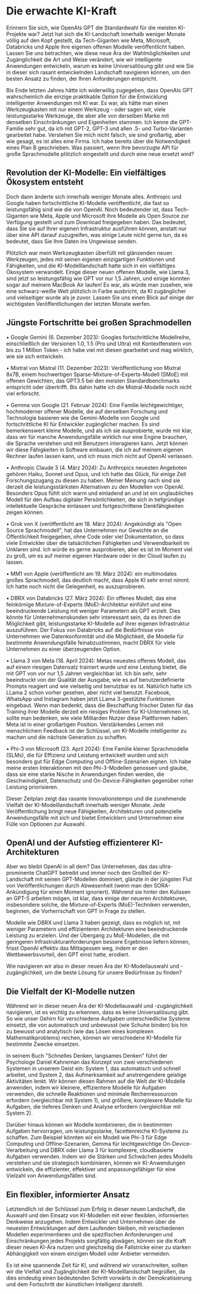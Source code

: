 # Die erwachte KI-Kraft

Erinnern Sie sich, wie OpenAIs GPT die Standardwahl für die meisten KI-Projekte war? Jetzt hat sich die KI-Landschaft innerhalb weniger Monate völlig auf den Kopf gestellt, da Tech-Giganten wie Meta, Microsoft, Databricks und Apple ihre eigenen offenen Modelle veröffentlicht haben. Lassen Sie uns betrachten, wie diese neue Ära der Wahlmöglichkeiten und Zugänglichkeit die Art und Weise verändert, wie wir intelligente Anwendungen entwickeln, warum es keine Universallösung gibt und wie Sie in dieser sich rasant entwickelnden Landschaft navigieren können, um den besten Ansatz zu finden, der Ihren Anforderungen entspricht.

Bis Ende letzten Jahres hätte ich widerwillig zugegeben, dass OpenAIs GPT wahrscheinlich die einzige praktikable Option für die Entwicklung intelligenter Anwendungen mit KI war. Es war, als hätte man einen Werkzeugkasten mit nur einem Werkzeug - oder sagen wir, viele leistungsstarke Werkzeuge, die aber alle von derselben Marke mit denselben Einschränkungen und Eigenheiten stammen. Ich kenne die GPT-Familie sehr gut, da ich mit GPT-2, GPT-3 und allen .5- und Turbo-Varianten gearbeitet habe. Verstehen Sie mich nicht falsch, sie sind großartig, aber wie gesagt, es ist alles eine Firma. Ich habe bereits über die Notwendigkeit eines Plan B geschrieben. Was passiert, wenn Ihre bevorzugte API für große Sprachmodelle plötzlich eingestellt und durch eine neue ersetzt wird?

## Revolution der KI-Modelle: Ein vielfältiges Ökosystem entsteht

Doch dann änderte sich innerhalb weniger Monate alles. Anthropic und Google haben fortschrittliche KI-Modelle veröffentlicht, die fast so leistungsfähig sind wie die von OpenAI. Noch bedeutender ist, dass Tech-Giganten wie Meta, Apple und Microsoft ihre Modelle als Open Source zur Verfügung gestellt und zum Download freigegeben haben. Das bedeutet, dass Sie sie auf Ihrer eigenen Infrastruktur ausführen können, anstatt nur über eine API darauf zuzugreifen, was einige Leute nicht gerne tun, da es bedeutet, dass Sie Ihre Daten ins Ungewisse senden.

Plötzlich war mein Werkzeugkasten überfüllt mit glänzenden neuen Werkzeugen, jedes mit seinen eigenen einzigartigen Funktionen und Fähigkeiten, und die KI-Modelllandschaft hatte sich in ein vielfältiges Ökosystem verwandelt. Einige dieser neuen offenen Modelle, wie Llama 3, sind jetzt so leistungsfähig wie GPT vor nur 1,5 Jahren, und einige konnten sogar auf meinem MacBook Air laufen! Es war, als würde man zusehen, wie eine schwarz-weiße Welt plötzlich in Farbe ausbricht, da KI zugänglicher und vielseitiger wurde als je zuvor. Lassen Sie uns einen Blick auf einige der wichtigsten Veröffentlichungen der letzten Monate werfen.

## Jüngste Fortschritte bei großen Sprachmodellen

• Google Gemini (6. Dezember 2023): Googles fortschrittliche Modellreihe, einschließlich der Versionen 1.0, 1.5 (Pro und Ultra) mit Kontextfenstern von bis zu 1 Million Token - ich habe viel mit diesen gearbeitet und mag wirklich, wie sie sich entwickeln.

• Mixtral von Mistral (11. Dezember 2023): Veröffentlichung von Mixtral 8x7B, einem hochwertigen Sparse-Mixture-of-Experts-Modell (SMoE) mit offenen Gewichten, das GPT3.5 bei den meisten Standardbenchmarks entspricht oder übertrifft. Bis dahin hatte ich die Mistral-Modelle noch nicht viel erforscht.

• Gemma von Google (21. Februar 2024): Eine Familie leichtgewichtiger, hochmoderner offener Modelle, die auf derselben Forschung und Technologie basieren wie die Gemini-Modelle von Google und fortschrittliche KI für Entwickler zugänglicher machen. Es sind bemerkenswert kleine Modelle, und als ich sie ausprobierte, wurde mir klar, dass wir für manche Anwendungsfälle wirklich nur eine Engine brauchen, die Sprache verstehen und mit Benutzern interagieren kann. Jetzt können wir diese Fähigkeiten in Software einbauen, die ich auf meinem eigenen Rechner laufen lassen kann, und ich muss mich nicht auf OpenAI verlassen.

• Anthropic Claude 3 (4. März 2024): Zu Anthropics neuesten Angeboten gehören Haiku, Sonnet und Opus, und ich hatte das Glück, für einige Zeit Forschungszugang zu diesen zu haben. Meiner Meinung nach sind sie derzeit die leistungsstärksten Alternativen zu den Modellen von OpenAI. Besonders Opus fühlt sich warm und einladend an und ist ein unglaubliches Modell für den Aufbau digitaler Persönlichkeiten, die sich in tiefgründige intellektuelle Gespräche einlassen und fortgeschrittene Denkfähigkeiten zeigen können.

• Grok von X (veröffentlicht am 18. März 2024): Angekündigt als "Open Source Sprachmodell", hat das Unternehmen nur Gewichte an die Öffentlichkeit freigegeben, ohne Code oder viel Dokumentation, so dass viele Entwickler über die tatsächlichen Fähigkeiten und Verwendbarkeit im Unklaren sind. Ich würde es gerne ausprobieren, aber es ist im Moment viel zu groß, um es auf meiner eigenen Hardware oder in der Cloud laufen zu lassen.

• MM1 von Apple (veröffentlicht am 19. März 2024): ein multimodales großes Sprachmodell, das deutlich macht, dass Apple KI sehr ernst nimmt. Ich hatte noch nicht die Gelegenheit, es auszuprobieren.

• DBRX von Databricks (27. März 2024): Ein offenes Modell, das eine feinkörnige Mixture-of-Experts (MoE)-Architektur einführt und eine beeindruckende Leistung mit weniger Parametern als GPT erzielt. Dies könnte für Unternehmenskunden sehr interessant sein, da es ihnen die Möglichkeit gibt, leistungsstarke KI-Modelle auf ihrer eigenen Infrastruktur auszuführen. Der Fokus von Databricks auf die Bedürfnisse von Unternehmen wie Datenkonformität und die Möglichkeit, die Modelle für bestimmte Anwendungsfälle feinabzustimmen, macht DBRX für viele Unternehmen zu einer überzeugenden Option.

• Llama 3 von Meta (18. April 2024): Metas neuestes offenes Modell, das auf einem riesigen Datensatz trainiert wurde und eine Leistung bietet, die mit GPT von vor nur 1,5 Jahren vergleichbar ist. Ich bin sehr, sehr beeindruckt von der Qualität der Ausgabe, wie es auf benutzerdefinierte Prompts reagiert und wie vielseitig und benutzbar es ist. Natürlich hatte ich LLama 2 schon vorher gesehen, aber nicht viel benutzt. Facebook, WhatsApp und Instagram haben jetzt LLama 3-gestützte Funktionen eingebaut. Wenn man bedenkt, dass die Beschaffung frischer Daten für das Training ihrer Modelle derzeit ein riesiges Problem für KI-Unternehmen ist, sollte man bedenken, wie viele Milliarden Nutzer diese Plattformen haben. Meta ist in einer großartigen Position. Verstärkendes Lernen mit menschlichem Feedback ist der Schlüssel, um KI-Modelle intelligenter zu machen und die nächste Generation zu schaffen.

• Phi-3 von Microsoft (23. April 2024): Eine Familie kleiner Sprachmodelle (SLMs), die für Effizienz und Leistung entwickelt wurden und sich besonders gut für Edge Computing und Offline-Szenarien eignen. Ich habe meine ersten Interaktionen mit den Phi-3-Modellen genossen und glaube, dass sie eine starke Nische in Anwendungen finden werden, die Geschwindigkeit, Datenschutz und On-Device-Fähigkeiten gegenüber roher Leistung priorisieren.

Dieser Zeitplan zeigt das rasante Innovationstempo und die zunehmende Vielfalt der KI-Modelllandschaft innerhalb weniger Monate. Jede Veröffentlichung bringt neue Fähigkeiten, Architekturen und potenzielle Anwendungsfälle mit sich und bietet Entwicklern und Unternehmen eine Fülle von Optionen zur Auswahl.

## OpenAI und der Aufstieg effizienterer KI-Architekturen

Aber wo bleibt OpenAI in all dem? Das Unternehmen, das das ultra-prominente ChatGPT betreibt und immer noch den Großteil der KI-Landschaft mit seinen GPT-Modellen dominiert, glänzte in der jüngsten Flut von Veröffentlichungen durch Abwesenheit (wenn man den SORA-Ankündigung für einen Moment ignoriert). Während sie hinter den Kulissen an GPT-5 arbeiten mögen, ist klar, dass einige der neueren Architekturen, insbesondere solche, die Mixture-of-Experts (MoE)-Techniken verwenden, beginnen, die Vorherrschaft von GPT in Frage zu stellen.

Modelle wie DBRX und Llama 3 haben gezeigt, dass es möglich ist, mit weniger Parametern und effizienteren Architekturen eine beeindruckende Leistung zu erzielen. Und der Übergang zu MoE-Modellen, die mit geringeren Infrastrukturanforderungen bessere Ergebnisse liefern können, frisst OpenAI effektiv das Mittagessen weg, indem er den Wettbewerbsvorteil, den GPT einst hatte, erodiert.

Wie navigieren wir also in dieser neuen Ära der KI-Modellauswahl und -zugänglichkeit, um die beste Lösung für unsere Bedürfnisse zu finden?

## Die Vielfalt der KI-Modelle nutzen

Während wir in dieser neuen Ära der KI-Modellauswahl und -zugänglichkeit navigieren, ist es wichtig zu erkennen, dass es keine Universallösung gibt. So wie unser Gehirn für verschiedene Aufgaben unterschiedliche Systeme einsetzt, die von automatisch und unbewusst (wie Schuhe binden) bis hin zu bewusst und analytisch (wie das Lösen eines komplexen Mathematikproblems) reichen, können wir verschiedene KI-Modelle für bestimmte Zwecke einsetzen.

In seinem Buch "Schnelles Denken, langsames Denken" führt der Psychologe Daniel Kahneman das Konzept von zwei verschiedenen Systemen in unserem Geist ein: System 1, das automatisch und schnell arbeitet, und System 2, das Aufmerksamkeit auf anstrengendere geistige Aktivitäten lenkt. Wir können diesen Rahmen auf die Welt der KI-Modelle anwenden, indem wir kleinere, effizientere Modelle für Aufgaben verwenden, die schnelle Reaktionen und minimale Rechenressourcen erfordern (vergleichbar mit System 1), und größere, komplexere Modelle für Aufgaben, die tieferes Denken und Analyse erfordern (vergleichbar mit System 2).

Darüber hinaus können wir Modelle kombinieren, die in bestimmten Aufgaben hervorragen, um leistungsstarke, facettenreiche KI-Systeme zu schaffen. Zum Beispiel könnten wir ein Modell wie Phi-3 für Edge Computing und Offline-Szenarien, Gemma für leichtgewichtige On-Device-Verarbeitung und DBRX oder Llama 3 für komplexere, cloudbasierte Aufgaben verwenden. Indem wir die Stärken und Schwächen jedes Modells verstehen und sie strategisch kombinieren, können wir KI-Anwendungen entwickeln, die effizienter, effektiver und anpassungsfähiger für eine Vielzahl von Anwendungsfällen sind.

## Ein flexibler, informierter Ansatz

Letztendlich ist der Schlüssel zum Erfolg in dieser neuen Landschaft, die Auswahl und den Einsatz von KI-Modellen mit einer flexiblen, informierten Denkweise anzugehen. Indem Entwickler und Unternehmen über die neuesten Entwicklungen auf dem Laufenden bleiben, mit verschiedenen Modellen experimentieren und die spezifischen Anforderungen und Einschränkungen jedes Projekts sorgfältig abwägen, können sie die Kraft dieser neuen KI-Ära nutzen und gleichzeitig die Fallstricke einer zu starken Abhängigkeit von einem einzigen Modell oder Anbieter vermeiden.

Es ist eine spannende Zeit für KI, und während wir voranschreiten, sollten wir die Vielfalt und Zugänglichkeit der KI-Modelllandschaft begrüßen, da dies eindeutig einen bedeutenden Schritt vorwärts in der Demokratisierung und dem Fortschritt der künstlichen Intelligenz darstellt.